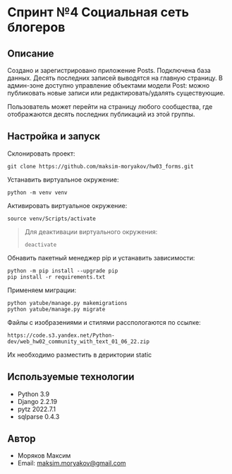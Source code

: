 # Спринт №4 Социальная сеть блогеров

## Описание
Создано и зарегистрировано приложение Posts. Подключена база данных. Десять последних записей выводятся на главную страницу. В админ-зоне доступно управление объектами модели Post: можно публиковать новые записи или редактировать/удалять существующие.

Пользователь может перейти на страницу любого сообщества, где отображаются десять последних публикаций из этой группы.

## Настройка и запуск
Склонировать проект:
```
git clone https://github.com/maksim-moryakov/hw03_forms.git
```

Устанавить виртуальное окружение:
```
python -m venv venv
```
Активировать виртуальное окружение:
```
source venv/Scripts/activate
```
> Для деактивации виртуального окружения:
>
>``` 
>deactivate
>```

Обнавить пакетный менеджер pip и устанавить зависимости:
```
python -m pip install --upgrade pip
pip install -r requirements.txt
```
Применяем миграции:
```
python yatube/manage.py makemigrations
python yatube/manage.py migrate
```

Файлы с изобразениями и стилями расспологаются по ссылке: 
```
https://code.s3.yandex.net/Python-dev/web_hw02_community_with_text_01_06_22.zip
```
Их необходимо разместить в дериктории static


## Используемые технологии
- Python 3.9
- Django 2.2.19
- pytz 2022.7.1
- sqlparse 0.4.3
## Автор
- Моряков Максим
- Email: maksim.moryakov@gmail.com 